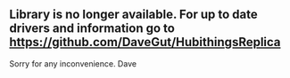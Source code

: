 ## Library is no longer available.  For up to date drivers and information go to https://github.com/DaveGut/HubithingsReplica

Sorry for any inconvenience.  Dave

